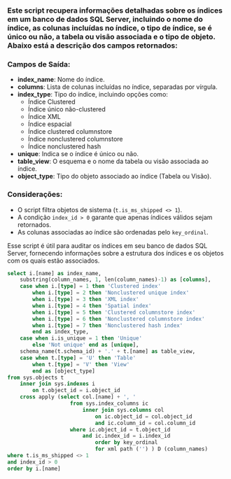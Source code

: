 ### Este script recupera informações detalhadas sobre os índices em um banco de dados SQL Server, incluindo o nome do índice, as colunas incluídas no índice, o tipo de índice, se é único ou não, a tabela ou visão associada e o tipo de objeto. Abaixo está a descrição dos campos retornados:

### Campos de Saída:

- **index_name**: Nome do índice.
- **columns**: Lista de colunas incluídas no índice, separadas por vírgula.
- **index_type**: Tipo do índice, incluindo opções como:
  - Índice Clustered
  - Índice único não-clustered
  - Índice XML
  - Índice espacial
  - Índice clustered columnstore
  - Índice nonclustered columnstore
  - Índice nonclustered hash
- **unique**: Indica se o índice é único ou não.
- **table_view**: O esquema e o nome da tabela ou visão associada ao índice.
- **object_type**: Tipo do objeto associado ao índice (Tabela ou Visão).

### Considerações:
- O script filtra objetos de sistema (`t.is_ms_shipped <> 1`).
- A condição `index_id > 0` garante que apenas índices válidos sejam retornados.
- As colunas associadas ao índice são ordenadas pelo `key_ordinal`.

Esse script é útil para auditar os índices em seu banco de dados SQL Server, fornecendo informações sobre a estrutura dos índices e os objetos com os quais estão associados.

```SQL
select i.[name] as index_name,
    substring(column_names, 1, len(column_names)-1) as [columns],
    case when i.[type] = 1 then 'Clustered index'
        when i.[type] = 2 then 'Nonclustered unique index'
        when i.[type] = 3 then 'XML index'
        when i.[type] = 4 then 'Spatial index'
        when i.[type] = 5 then 'Clustered columnstore index'
        when i.[type] = 6 then 'Nonclustered columnstore index'
        when i.[type] = 7 then 'Nonclustered hash index'
        end as index_type,
    case when i.is_unique = 1 then 'Unique'
        else 'Not unique' end as [unique],
    schema_name(t.schema_id) + '.' + t.[name] as table_view, 
    case when t.[type] = 'U' then 'Table'
        when t.[type] = 'V' then 'View'
        end as [object_type]
from sys.objects t
    inner join sys.indexes i
        on t.object_id = i.object_id
    cross apply (select col.[name] + ', '
                    from sys.index_columns ic
                        inner join sys.columns col
                            on ic.object_id = col.object_id
                            and ic.column_id = col.column_id
                    where ic.object_id = t.object_id
                        and ic.index_id = i.index_id
                            order by key_ordinal
                            for xml path ('') ) D (column_names)
where t.is_ms_shipped <> 1
and index_id > 0
order by i.[name]
```
